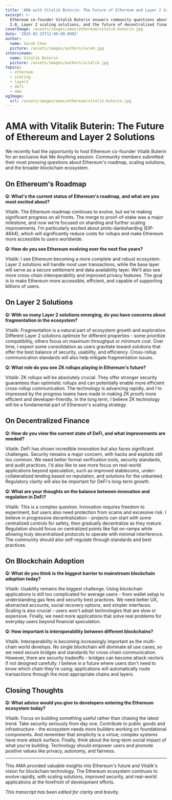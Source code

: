 ```yaml
---
title: 'AMA with Vitalik Buterin: The Future of Ethereum and Layer 2 Solutions'
excerpt: >-
  Ethereum co-founder Vitalik Buterin answers community questions about Ethereum
  2.0, Layer 2 scaling solutions, and the future of decentralized finance.
coverImage: /assets/images/amas/ethereum/vitalik-buterin.jpg
date: '2025-02-15T12:00:00.000Z'
author:
  name: Sarah Chen
  picture: /assets/images/authors/sarah.jpg
interviewee:
  name: Vitalik Buterin
  picture: /assets/images/authors/vitalik.jpg
topics:
  - ethereum
  - scaling
  - layer2
  - defi
  - ama
ogImage:
  url: /assets/images/amas/ethereum/vitalik-buterin.jpg
---
```


# AMA with Vitalik Buterin: The Future of Ethereum and Layer 2 Solutions

We recently had the opportunity to host Ethereum co-founder Vitalik Buterin for an exclusive Ask Me Anything session. Community members submitted their most pressing questions about Ethereum's roadmap, scaling solutions, and the broader blockchain ecosystem.

## On Ethereum's Roadmap

**Q: What's the current status of Ethereum's roadmap, and what are you most excited about?**

Vitalik: The Ethereum roadmap continues to evolve, but we're making significant progress on all fronts. The merge to proof-of-stake was a major milestone, and now we're focused on sharding and further scaling improvements. I'm particularly excited about proto-danksharding (EIP-4844), which will significantly reduce costs for rollups and make Ethereum more accessible to users worldwide.

**Q: How do you see Ethereum evolving over the next five years?**

Vitalik: I see Ethereum becoming a more complete and robust ecosystem. Layer 2 solutions will handle most user transactions, while the base layer will serve as a secure settlement and data availability layer. We'll also see more cross-chain interoperability and improved privacy features. The goal is to make Ethereum more accessible, efficient, and capable of supporting billions of users.

## On Layer 2 Solutions

**Q: With so many Layer 2 solutions emerging, do you have concerns about fragmentation in the ecosystem?**

Vitalik: Fragmentation is a natural part of ecosystem growth and exploration. Different Layer 2 solutions optimize for different properties - some prioritize compatibility, others focus on maximum throughput or minimum cost. Over time, I expect some consolidation as users gravitate toward solutions that offer the best balance of security, usability, and efficiency. Cross-rollup communication standards will also help mitigate fragmentation issues.

**Q: What role do you see ZK rollups playing in Ethereum's future?**

Vitalik: ZK rollups will be absolutely crucial. They offer stronger security guarantees than optimistic rollups and can potentially enable more efficient cross-rollup communication. The technology is advancing rapidly, and I'm impressed by the progress teams have made in making ZK proofs more efficient and developer-friendly. In the long term, I believe ZK technology will be a fundamental part of Ethereum's scaling strategy.

## On Decentralized Finance

**Q: How do you view the current state of DeFi, and what improvements are needed?**

Vitalik: DeFi has shown incredible innovation but also faces significant challenges. Security remains a major concern, with hacks and exploits still too common. We need better formal verification tools, security standards, and audit practices. I'd also like to see more focus on real-world applications beyond speculation, such as improved stablecoins, under-collateralized lending based on reputation, and solutions for the unbanked. Regulatory clarity will also be important for DeFi's long-term growth.

**Q: What are your thoughts on the balance between innovation and regulation in DeFi?**

Vitalik: This is a complex question. Innovation requires freedom to experiment, but users also need protection from scams and excessive risk. I believe in progressive decentralization - projects can start with some centralized controls for safety, then gradually decentralize as they mature. Regulation should focus on centralized points like fiat on-ramps while allowing truly decentralized protocols to operate with minimal interference. The community should also self-regulate through standards and best practices.

## On Blockchain Adoption

**Q: What do you think is the biggest barrier to mainstream blockchain adoption today?**

Vitalik: Usability remains the biggest challenge. Using blockchain applications is still too complicated for average users - from wallet setup to understanding gas fees and security best practices. We need better UX, abstracted accounts, social recovery options, and simpler interfaces. Scaling is also crucial - users won't adopt technologies that are slow or expensive. Finally, we need more applications that solve real problems for everyday users beyond financial speculation.

**Q: How important is interoperability between different blockchains?**

Vitalik: Interoperability is becoming increasingly important as the multi-chain world develops. No single blockchain will dominate all use cases, so we need secure bridges and standards for cross-chain communication. However, there are security tradeoffs - bridges can become attack vectors if not designed carefully. I believe in a future where users don't need to know which chain they're using; applications will automatically route transactions through the most appropriate chains and layers.

## Closing Thoughts

**Q: What advice would you give to developers entering the Ethereum ecosystem today?**

Vitalik: Focus on building something useful rather than chasing the latest trend. Take security seriously from day one. Contribute to public goods and infrastructure - the ecosystem needs more builders working on foundational components. And remember that simplicity is a virtue; complex systems have more attack surface. Finally, think about the long-term social impact of what you're building. Technology should empower users and promote positive values like privacy, autonomy, and fairness.

---

This AMA provided valuable insights into Ethereum's future and Vitalik's vision for blockchain technology. The Ethereum ecosystem continues to evolve rapidly, with scaling solutions, improved security, and real-world applications at the forefront of development efforts.

*This transcript has been edited for clarity and brevity.*
